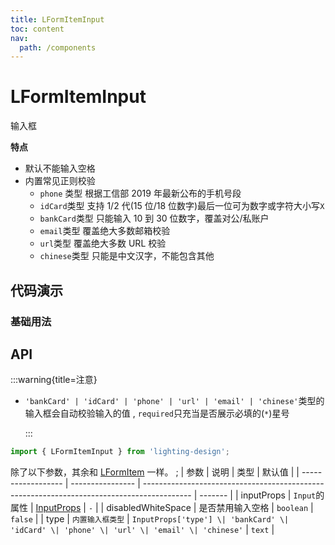 ```yaml
---
title: LFormItemInput
toc: content
nav:
  path: /components
---
```


# LFormItemInput

输入框

**特点**

- 默认不能输入空格
- 内置常见正则校验
  - `phone` 类型 根据工信部 2019 年最新公布的手机号段
  - `idCard`类型 支持 1/2 代(15 位/18 位数字)最后一位可为数字或字符大小写`X`
  - `bankCard`类型 只能输入 10 到 30 位数字，覆盖对公/私账户
  - `email`类型 覆盖绝大多数邮箱校验
  - `url`类型 覆盖绝大多数 URL 校验
  - `chinese`类型 只能是中文汉字，不能包含其他

## 代码演示

### 基础用法

<code src='./demos/Demo1.tsx'></code>

## API

<!-- 'bankCard' | 'idCard' | 'phone' | 'url' | 'email' | 'chinese' -->

:::warning{title=注意}

- `'bankCard' | 'idCard' | 'phone' | 'url' | 'email' | 'chinese'`类型的输入框会自动校验输入的值 , `required`只充当是否展示必填的(`*`)星号

  :::

```ts
import { LFormItemInput } from 'lighting-design';
```

除了以下参数，其余和 [LFormItem](/components/form-item#api) 一样。
;
| 参数 | 说明 | 类型 | 默认值 |
| ------------------ | ---------------- | ------------------------------------------------------------------------------------------ | ------- |
| inputProps | `Input`的属性 | [InputProps](https://ant.design/components/input-cn/#api) | `-` |
| disabledWhiteSpace | 是否禁用输入空格 | `boolean` | `false` |
| type | `内置输入框类型` | `InputProps['type'] \| 'bankCard' \| 'idCard' \| 'phone' \| 'url' \| 'email' \| 'chinese'` | `text` |
